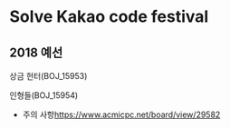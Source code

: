 # Solve Kakao code festival

## 2018 예선

상금 헌터(BOJ_15953)

인형들(BOJ_15954)

- 주의 사항<https://www.acmicpc.net/board/view/29582>

